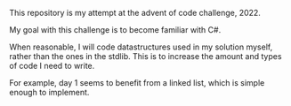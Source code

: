 This repository is my attempt at the advent of code challenge, 2022.

My goal with this challenge is to become familiar with C#.

When reasonable, I will code datastructures used in my solution myself, rather than the ones in the stdlib. This is to increase the amount and types of code I need to write.

For example, day 1 seems to benefit from a linked list, which is simple enough to implement.
